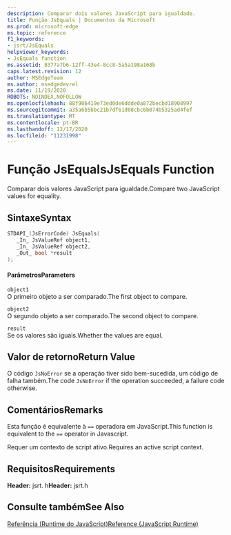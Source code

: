 ```yaml
---
description: Comparar dois valores JavaScript para igualdade.
title: Função JsEquals | Documentos da Microsoft
ms.prod: microsoft-edge
ms.topic: reference
f1_keywords:
- jsrt/JsEquals
helpviewer_keywords:
- JsEquals function
ms.assetid: 8377a7b6-12ff-43e4-8cc8-5a5a198a168b
caps.latest.revision: 12
author: MSEdgeTeam
ms.author: msedgedevrel
ms.date: 11/19/2020
ROBOTS: NOINDEX,NOFOLLOW
ms.openlocfilehash: 88f906419e73ed0de6ddde0a872becbd18908997
ms.sourcegitcommit: a35a6b5bbc21b7df61d08cbc6b074b5325ad4fef
ms.translationtype: MT
ms.contentlocale: pt-BR
ms.lasthandoff: 12/17/2020
ms.locfileid: "11231998"
---
```

# <span data-ttu-id="c44f0-103">Função JsEquals</span><span class="sxs-lookup"><span data-stu-id="c44f0-103">JsEquals Function</span></span>

<span data-ttu-id="c44f0-104">Comparar dois valores JavaScript para igualdade.</span><span class="sxs-lookup"><span data-stu-id="c44f0-104">Compare two JavaScript values for equality.</span></span>  
  
## <span data-ttu-id="c44f0-105">Sintaxe</span><span class="sxs-lookup"><span data-stu-id="c44f0-105">Syntax</span></span>  
  
```cpp  
STDAPI_(JsErrorCode) JsEquals(  
   _In_ JsValueRef object1,  
   _In_ JsValueRef object2,  
   _Out_ bool *result  
);  
```  
  
#### <span data-ttu-id="c44f0-106">Parâmetros</span><span class="sxs-lookup"><span data-stu-id="c44f0-106">Parameters</span></span>  
 `object1`  
 <span data-ttu-id="c44f0-107">O primeiro objeto a ser comparado.</span><span class="sxs-lookup"><span data-stu-id="c44f0-107">The first object to compare.</span></span>  
  
 `object2`  
 <span data-ttu-id="c44f0-108">O segundo objeto a ser comparado.</span><span class="sxs-lookup"><span data-stu-id="c44f0-108">The second object to compare.</span></span>  
  
 `result`  
 <span data-ttu-id="c44f0-109">Se os valores são iguais.</span><span class="sxs-lookup"><span data-stu-id="c44f0-109">Whether the values are equal.</span></span>  
  
## <span data-ttu-id="c44f0-110">Valor de retorno</span><span class="sxs-lookup"><span data-stu-id="c44f0-110">Return Value</span></span>  
 <span data-ttu-id="c44f0-111">O código `JsNoError` se a operação tiver sido bem-sucedida, um código de falha também.</span><span class="sxs-lookup"><span data-stu-id="c44f0-111">The code `JsNoError` if the operation succeeded, a failure code otherwise.</span></span>  
  
## <span data-ttu-id="c44f0-112">Comentários</span><span class="sxs-lookup"><span data-stu-id="c44f0-112">Remarks</span></span>  
 <span data-ttu-id="c44f0-113">Esta função é equivalente à `==` operadora em JavaScript.</span><span class="sxs-lookup"><span data-stu-id="c44f0-113">This function is equivalent to the `==` operator in Javascript.</span></span>  
  
 <span data-ttu-id="c44f0-114">Requer um contexto de script ativo.</span><span class="sxs-lookup"><span data-stu-id="c44f0-114">Requires an active script context.</span></span>  
  
## <span data-ttu-id="c44f0-115">Requisitos</span><span class="sxs-lookup"><span data-stu-id="c44f0-115">Requirements</span></span>  
 <span data-ttu-id="c44f0-116">**Header:** jsrt. h</span><span class="sxs-lookup"><span data-stu-id="c44f0-116">**Header:** jsrt.h</span></span>  
  
## <span data-ttu-id="c44f0-117">Consulte também</span><span class="sxs-lookup"><span data-stu-id="c44f0-117">See Also</span></span>  
 [<span data-ttu-id="c44f0-118">Referência (Runtime do JavaScript)</span><span class="sxs-lookup"><span data-stu-id="c44f0-118">Reference (JavaScript Runtime)</span></span>](../chakra-hosting/reference-javascript-runtime.md)
